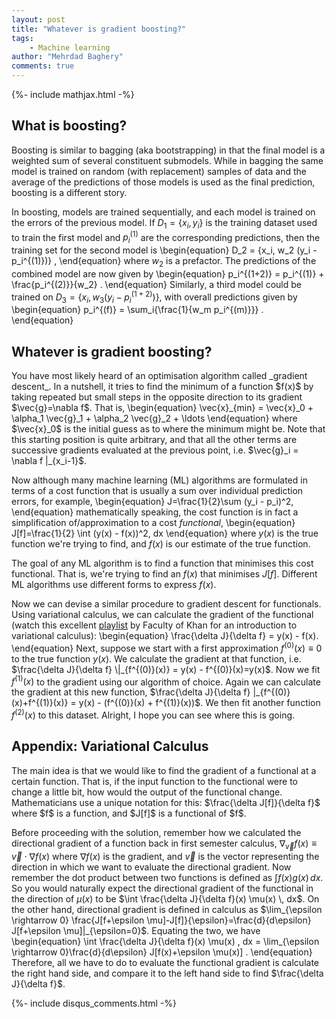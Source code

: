 ```yaml
---
layout: post
title: "Whatever is gradient boosting?"
tags:
    - Machine learning
author: "Mehrdad Baghery"
comments: true
---
```

{%- include mathjax.html -%}

<h2>What is boosting?</h2>

Boosting is similar to bagging (aka bootstrapping) in that the final model is a weighted sum of several constituent submodels. While in bagging the same model is trained on random (with replacement) samples of data and the average of the predictions of those models is used as the final prediction, boosting is a different story.

In boosting, models are trained sequentially, and each model is trained on the errors of the previous model. If $D_1 = \{x_i, y_i\}$ is the training dataset used to train the first model and $p_i^{(1)}$ are the corresponding predictions, then the training set for the second model is
\begin{equation}
D_2 = \{x_i, w_2 (y_i - p_i^{(1)})\} ,
\end{equation}
where $w_2$ is a prefactor. The predictions of the combined model are now given by
\begin{equation}
p_i^{(1+2)} = p_i^{(1)} + \frac{p_i^{(2)}}{w_2} .
\end{equation}
Similarly, a third model could be trained on $D_3 = \{x_i, w_3 (y_i - p_i^{(1+2)})\}$, with overall predictions given by
\begin{equation}
p_i^{(f)} = \sum_i{\frac{1}{w_m p_i^{(m)}}} .
\end{equation}

<h2>Whatever is gradient boosting?</h2>
You have most likely heard of an optimisation algorithm called _gradient descent_. In a nutshell, it tries to find the minimum of a function $f(x)$ by taking repeated but small steps in the opposite direction to its gradient $\vec{g}=\nabla f$. That is,
\begin{equation}
\vec{x}_{min} = \vec{x}_0 + \alpha_1 \vec{g}_1 + \alpha_2 \vec{g}_2 + \ldots
\end{equation}
where $\vec{x}_0$ is the initial guess as to where the minimum might be. Note that this starting position is quite arbitrary, and that all the other terms are successive gradients evaluated at the previous point, i.e. $\vec{g}_i = \nabla f |_{x_i-1}$.

Now although many machine learning (ML) algorithms are formulated in terms of a cost function that is usually a sum over individual prediction errors, for example,
\begin{equation}
J=\frac{1}{2}\sum (y_i - p_i)^2,
\end{equation}
mathematically speaking, the cost function is in fact a simplification of/approximation to a cost _functional_,
\begin{equation}
J[f]=\frac{1}{2} \int (y(x) - f(x))^2\, dx
\end{equation}
where $y(x)$ is the true function we're trying to find, and $f(x)$ is our estimate of the true function.

The goal of any ML algorithm is to find a function that minimises this cost functional. That is, we're trying to find an $f(x)$ that minimises $J[f]$. Different ML algorithms use different forms to express $f(x)$.

Now we can devise a similar procedure to gradient descent for functionals. Using variational calculus, we can calculate the gradient of the functional (watch this excellent [playlist](​​https://www.youtube.com/playlist?list=PLdgVBOaXkb9CD8igcUr9Fmn5WXLpE8ZE_) by Faculty of Khan for an introduction to variational calculus):
\begin{equation}
\frac{\delta J}{\delta f} = y(x) - f(x).
\end{equation}
Next, suppose we start with a first approximation $f^{(0)}(x)\equiv 0$ to the true function $y(x)$. We calculate the gradient at that function, i.e. $\frac{\delta J}{\delta f} \|_{f^{(0)}(x)} = y(x) - f^{(0)}(x)=y(x)$. Now we fit $f^{(1)}(x)$ to the gradient using our algorithm of choice. Again we can calculate the gradient at this new function, $\frac{\delta J}{\delta f} |_{f^{(0)}(x)+f^{(1)}(x)} = y(x) - (f^{(0)}(x) + f^{(1)}(x))$. We then fit another function $f^{(2)}(x)$ to this dataset. Alright, I hope you can see where this is going.



<h2>Appendix: Variational Calculus</h2>
The main idea is that we would like to find the gradient of a functional at a certain function. That is, if the input function to the functional were to change a little bit, how would the output of the functional change. Mathematicians use a unique notation for this: $\frac{\delta J[f]}{\delta f}$ where $f$ is a function, and $J[f]$ is a functional of $f$.

Before proceeding with the solution, remember how we calculated the directional gradient of a function back in first semester calculus,
$\nabla_{\vec{v}}f(x) \equiv \vec{v} \cdot \nabla f(x)$
where $\nabla f(x)$ is the gradient, and $\vec{v}$ is the vector representing the direction in which we want to evaluate the directional gradient. Now remember the dot product between two functions is defined as $\int f(x) g(x)\, dx$. So you would naturally expect the directional gradient of the functional in the direction of $\mu(x)$ to be
$\int \frac{\delta J}{\delta f}(x) \mu(x) \, dx$. On the other hand, directional gradient is defined in calculus as $\lim_{\epsilon \rightarrow 0} \frac{J[f+\epsilon \mu]-J[f]}{\epsilon}=\frac{d}{d\epsilon} J[f+\epsilon \mu]|_{\epsilon=0}$. Equating the two, we have
\begin{equation}
\int \frac{\delta J}{\delta f}(x) \mu(x) \, dx = \lim_{\epsilon \rightarrow 0}\frac{d}{d\epsilon} J[f(x)+\epsilon \mu(x)] .
\end{equation}
Therefore, all we have to do to evaluate the functional gradient is calculate the right hand side, and compare it to the left hand side to find $\frac{\delta J}{\delta f}$.



{%- include disqus_comments.html -%}
